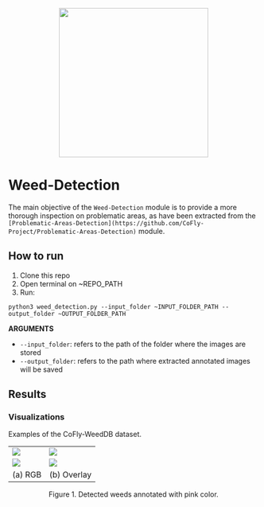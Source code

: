 <p align="center">
<img src="https://user-images.githubusercontent.com/77329407/105342573-3040e900-5be9-11eb-92df-7c09392b1e0c.png" width="300" />

# Weed-Detection
  
The main objective of the ```Weed-Detection``` module is to provide a more thorough inspection on problematic areas, as have been extracted from the ```[Problematic-Areas-Detection](https://github.com/CoFly-Project/Problematic-Areas-Detection)``` module.
  
  
  
  ## How to run
  
1. Clone this repo
2. Open terminal on ~REPO_PATH
3. Run:
```
python3 weed_detection.py --input_folder ~INPUT_FOLDER_PATH --output_folder ~OUTPUT_FOLDER_PATH
```
**ARGUMEΝTS**
  * ```--input_folder```:  refers to the path of the folder where the images are stored
  * ```--output_folder```: refers to the path where extracted annotated images will be saved
  

## Results

### Visualizations
  
<!-- ![ID_00048_UAV_dji phantom 4 pro hawk 1_ Lat=39 54212427861807,Lon=22 64442951302024,Alt=4 900000095367432 _DATE_03_07_2019_14_38_56](https://user-images.githubusercontent.com/80779522/148941318-6922edc4-a11e-47f7-8feb-71659367fe80.png)
![ID_00050_UAV_dji phantom 4 pro hawk 1_ Lat=39 54212050531792,Lon=22 644424707209755,Alt=4 900000095367432 _DATE_03_07_2019_14_38_58](https://user-images.githubusercontent.com/80779522/148941380-d254c284-62ba-412a-9823-e0d96b3713fc.png)
![ID_00052_UAV_dji phantom 4 pro hawk 1_ Lat=39 54211477371615,Lon=22 644417506003943,Alt=4 900000095367432 _DATE_03_07_2019_14_38_59](https://user-images.githubusercontent.com/80779522/148941430-b8d319fc-66ea-43ee-97be-d1c2bd6b6685.png) -->
  
  
Examples of the CoFly-WeedDB dataset.
<table class="center">
  <tr class="center">
    <td><img src="https://user-images.githubusercontent.com/80779522/148941318-6922edc4-a11e-47f7-8feb-71659367fe80.png" =500x500 /></td>
    <td><img src="https://user-images.githubusercontent.com/80779522/148940518-fe3bd215-745f-45cf-883e-c7d1bb921cf6.png" =500x500 /></td>
    </tr>
  <tr class="center">
    <td><img src="https://user-images.githubusercontent.com/80779522/148941430-b8d319fc-66ea-43ee-97be-d1c2bd6b6685.png" =500x500/></td>  
    <td><img src="https://user-images.githubusercontent.com/80779522/148940616-39bb486e-5b42-4ba6-8c24-e8d383b0ec26.png" =500x500 /></td>
     </tr>
  <tr align="center">
    <td>(a) RGB</td>
    <td>(b) Overlay</td>
  </tr>
</table>
     <figcaption align = "center"><p align="center">
  Figure 1. Detected weeds annotated with pink color.
    </figcaption>
